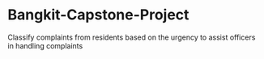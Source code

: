 # Bangkit-Capstone-Project
Classify complaints from residents based on the urgency to assist officers in handling complaints
